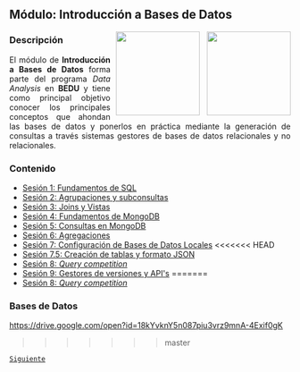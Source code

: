 ## Módulo: Introducción a Bases de Datos

<img src="imagenes/bedu.jpg" align="right" height="150" width="150">

<img src="https://cdn.dribbble.com/users/776867/screenshots/6179644/mongogooo.gif" align="right" height="150" width="150" hspace="10">
<div style="text-align: justify;">

### Descripción

El módulo de __Introducción a Bases de Datos__ forma parte del programa *Data Analysis* en __BEDU__ y tiene como 
principal objetivo conocer los principales conceptos que ahondan las bases de datos y ponerlos en práctica mediante la generación de consultas a través sistemas gestores de bases de datos relacionales y no relacionales.						

### Contenido
 
 - [Sesión 1: Fundamentos de SQL](Sesion-01/Readme.md) 
 - [Sesión 2: Agrupaciones y subconsultas](Sesion-02/Readme.md) 
 - [Sesión 3: Joins y Vistas](Sesion-03/Readme.md) 
 - [Sesión 4: Fundamentos de MongoDB](Sesion-04/Readme.md) 
 - [Sesión 5: Consultas en MongoDB](Sesion-05/Readme.md) 
 - [Sesión 6: Agregaciones](Sesion-06/Readme.md) 
 - [Sesión 7: Configuración de Bases de Datos Locales](Sesion-07/Readme.md) 
<<<<<<< HEAD
 - [Sesión 7.5: Creación de tablas y formato JSON](Sesion-7.5/Readme.md) 
 - [Sesión 8: *Query competition*](Sesion-08/Readme.md)
 - [Sesión 9: Gestores de versiones y API's](Sesion-09/Readme.md)
=======
 - [Sesión 8: *Query competition*](Sesion-08/Readme.md)  
 
 ### Bases de Datos  
 https://drive.google.com/open?id=18kYvknY5n087piu3vrz9mnA-4Exif0gK
>>>>>>> master

[`Siguiente`](Sesion-01/Readme.md)

</div>

